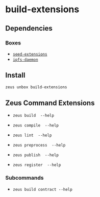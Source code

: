 
build-extensions 
====================




## Dependencies
### Boxes
* [`seed-extensions`](seed-extensions.md)
* [`ipfs-daemon`](ipfs-daemon.md)




## Install
```bash
zeus unbox build-extensions
```


## Zeus Command Extensions
* ```zeus build  --help```

* ```zeus compile  --help```

* ```zeus lint  --help```

* ```zeus preprocess  --help```

* ```zeus publish  --help```

* ```zeus register  --help```

### Subcommands
* ```zeus build contract --help```

